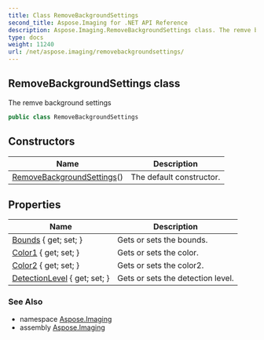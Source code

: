 ```yaml
---
title: Class RemoveBackgroundSettings
second_title: Aspose.Imaging for .NET API Reference
description: Aspose.Imaging.RemoveBackgroundSettings class. The remve background settings
type: docs
weight: 11240
url: /net/aspose.imaging/removebackgroundsettings/
---
```

## RemoveBackgroundSettings class

The remve background settings

```csharp
public class RemoveBackgroundSettings
```

## Constructors

| Name | Description |
| --- | --- |
| [RemoveBackgroundSettings](removebackgroundsettings/)() | The default constructor. |

## Properties

| Name | Description |
| --- | --- |
| [Bounds](../../aspose.imaging/removebackgroundsettings/bounds/) { get; set; } | Gets or sets the bounds. |
| [Color1](../../aspose.imaging/removebackgroundsettings/color1/) { get; set; } | Gets or sets the color. |
| [Color2](../../aspose.imaging/removebackgroundsettings/color2/) { get; set; } | Gets or sets the color2. |
| [DetectionLevel](../../aspose.imaging/removebackgroundsettings/detectionlevel/) { get; set; } | Gets or sets the detection level. |

### See Also

* namespace [Aspose.Imaging](../../aspose.imaging/)
* assembly [Aspose.Imaging](../../)


